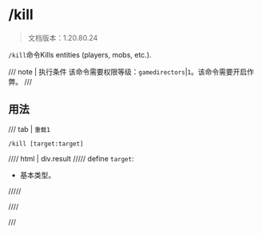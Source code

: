 # /kill

> 文档版本：1.20.80.24

`/kill`命令Kills entities (players, mobs, etc.).

/// note | 执行条件
该命令需要权限等级：`gamedirectors`|`1`。该命令需要开启作弊。
///

## 用法

/// tab | `重载1`
```mcfunction
/kill [target:target]
```

//// html | div.result
///// define
`target`: <!-- md:samp target -->

- 基本类型。


/////

////

///
